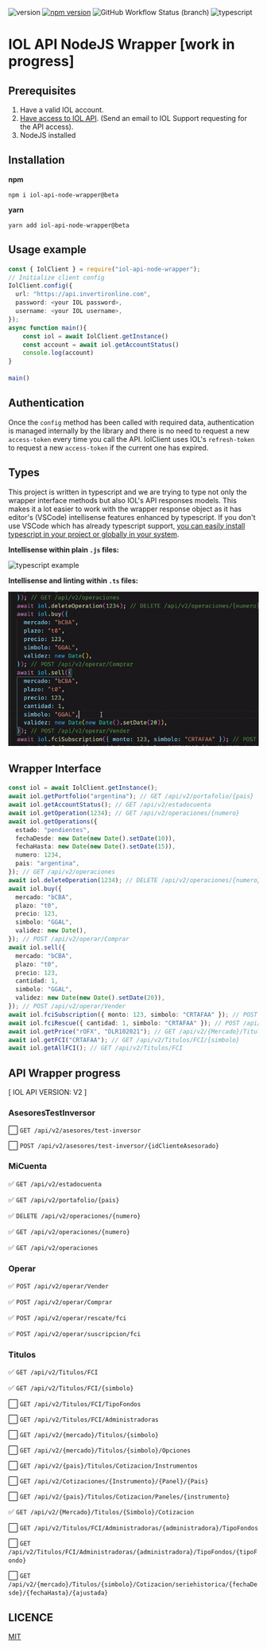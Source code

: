 ![version](https://img.shields.io/github/package-json/v/apolofx/iol-api-node-wrapper?color=blue)
[![npm version](https://badge.fury.io/js/iol-api-node-wrapper.svg)](https://badge.fury.io/js/iol-api-node-wrapper)
![GitHub Workflow Status (branch)](https://img.shields.io/github/workflow/status/apolofx/iol-api-node-wrapper/CI%20PROD/main)
![typescript](https://badgen.net/badge/icon/typescript?icon=typescript&label)

# IOL API NodeJS Wrapper [work in progress]

## Prerequisites

1. Have a valid IOL account.
2. [Have access to IOL API](https://www.invertironline.com/api/documentacion-api). (Send an email to IOL Support requesting for the API access).
3. NodeJS installed

## Installation

**npm**

```shell
npm i iol-api-node-wrapper@beta
```

**yarn**

```shell
yarn add iol-api-node-wrapper@beta
```

## Usage example

```typescript
const { IolClient } = require("iol-api-node-wrapper");
// Initialize client config
IolClient.config({
  url: "https://api.invertironline.com",
  password: <your IOL password>,
  username: <your IOL username>,
});
async function main(){
    const iol = await IolClient.getInstance()
    const account = await iol.getAccountStatus()
    console.log(account)
}

main()
```

## Authentication

Once the `config` method has been called with required data, authentication is managed internally by the library and there is no need to request a new `access-token` every time you call the API. IolClient uses IOL's `refresh-token` to request a new `access-token` if the current one has expired.

## Types

This project is written in typescript and we are trying to type not only the wrapper interface methods but also IOL's API responses models.
This makes it a lot easier to work with the wrapper response object as it has editor's (VSCode) intellisense features enhanced by typescript. If you don't use VSCode which has already typescript support, [you can easily install typescript in your project or globally in your system](https://www.typescriptlang.org/download).

**Intellisense within plain `.js` files:**

![typescript example](docs/typescript-demo.gif)

**Intellisense and linting within `.ts` files:**

![typescript example2](docs/typescript-dem1.gif)

## Wrapper Interface

```typescript
const iol = await IolClient.getInstance();
await iol.getPortfolio("argentina"); // GET /api/v2/portafolio/{pais}
await iol.getAccountStatus(); // GET /api/v2/estadocuenta
await iol.getOperation(1234); // GET /api/v2/operaciones/{numero}
await iol.getOperations({
  estado: "pendientes",
  fechaDesde: new Date(new Date().setDate(10)),
  fechaHasta: new Date(new Date().setDate(15)),
  numero: 1234,
  pais: "argentina",
}); // GET /api/v2/operaciones
await iol.deleteOperation(1234); // DELETE /api/v2/operaciones/{numero}
await iol.buy({
  mercado: "bCBA",
  plazo: "t0",
  precio: 123,
  simbolo: "GGAL",
  validez: new Date(),
}); // POST /api/v2/operar/Comprar
await iol.sell({
  mercado: "bCBA",
  plazo: "t0",
  precio: 123,
  cantidad: 1,
  simbolo: "GGAL",
  validez: new Date(new Date().setDate(20)),
}); // POST /api/v2/operar/Vender
await iol.fciSubscription({ monto: 123, simbolo: "CRTAFAA" }); // POST /api/v2/operar/suscripcion/fci
await iol.fciRescue({ cantidad: 1, simbolo: "CRTAFAA" }); // POST /api/v2/operar/rescate/fci
await iol.getPrice("rOFX", "DLR102021"); // GET /api/v2/{Mercado}/Titulos/{Simbolo}/Cotizacion
await iol.getFCI("CRTAFAA"); // GET /api/v2/Titulos/FCI/{simbolo}
await iol.getAllFCI(); // GET /api/v2/Titulos/FCI
```

## API Wrapper progress

[ IOL API VERSION: V2 ]

### AsesoresTestInversor

⬜️ `GET /api/v2/asesores/test-inversor`

⬜️ `POST /api/v2/asesores/test-inversor/{idClienteAsesorado}`

### MiCuenta

✅ `GET /api/v2/estadocuenta`

✅ `GET /api/v2/portafolio/{pais}`

✅ `DELETE /api/v2/operaciones/{numero}`

✅ `GET /api/v2/operaciones/{numero}`

✅ `GET /api/v2/operaciones`

### Operar

✅ `POST /api/v2/operar/Vender`

✅ `POST /api/v2/operar/Comprar`

✅ `POST /api/v2/operar/rescate/fci`

✅ `POST /api/v2/operar/suscripcion/fci`

### Titulos

✅ `GET /api/v2/Titulos/FCI`

✅ `GET /api/v2/Titulos/FCI/{simbolo}`

⬜️ `GET /api/v2/Titulos/FCI/TipoFondos`

⬜️ `GET /api/v2/Titulos/FCI/Administradoras`

⬜️ `GET /api/v2/{mercado}/Titulos/{simbolo}`

⬜️ `GET /api/v2/{mercado}/Titulos/{simbolo}/Opciones`

⬜️ `GET /api/v2/{pais}/Titulos/Cotizacion/Instrumentos`

⬜️ `GET /api/v2/Cotizaciones/{Instrumento}/{Panel}/{Pais}`

⬜️ `GET /api/v2/{pais}/Titulos/Cotizacion/Paneles/{instrumento}`

✅ `GET /api/v2/{Mercado}/Titulos/{Simbolo}/Cotizacion`

⬜️ `GET /api/v2/Titulos/FCI/Administradoras/{administradora}/TipoFondos`

⬜️ `GET /api/v2/Titulos/FCI/Administradoras/{administradora}/TipoFondos/{tipoFondo}`

⬜️ `GET /api/v2/{mercado}/Titulos/{simbolo}/Cotizacion/seriehistorica/{fechaDesde}/{fechaHasta}/{ajustada}`

## LICENCE

[MIT](LICENSE)
